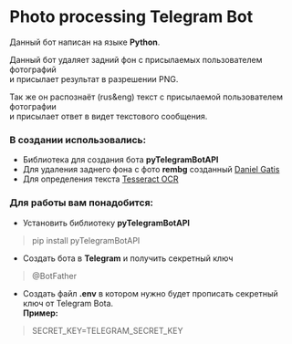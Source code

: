 # Photo processing Telegram Bot  
Данный бот написан на языке **Python**.  

Данный бот удаляет задний фон с присылаемых пользователем фотографий  
и присылает результат в разрешении PNG.  

Так же он распознаёт (rus&eng) текст с присылаемой пользователем фотографии  
и присылает ответ в видет текстового сообщения.  

### В создании использовались:

- Библиотека для создания бота **pyTelegramBotAPI**  
- Для удаления заднего фона с фото **rembg** созданный [Daniel Gatis](https://github.com/danielgatis)  
- Для определения текста [Tesseract OCR](https://github.com/tesseract-ocr/tesseract)


### Для работы вам понадобится:  

- Установить библиотеку **pyTelegramBotAPI**  
> pip install pyTelegramBotAPI

- Создать бота в **Telegram** и получить секретный ключ
> @BotFather

- Создать файл **.env** в котором нужно будет прописать секретный ключ от Telegram Bota.   
**Пример:**   
> SECRET_KEY=TELEGRAM_SECRET_KEY  
